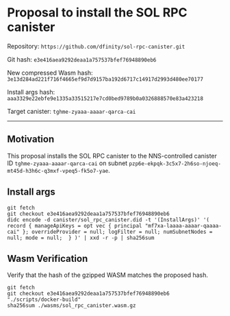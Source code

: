 # Proposal to install the SOL RPC canister

Repository: `https://github.com/dfinity/sol-rpc-canister.git`

Git hash: `e3e416aea9292deaa1a757537bfef76948890eb6`

New compressed Wasm hash: `3e13d284ad221f716f4665ef9d7d9157ba192d6717c14917d2993d480ee70177`

Install args hash: `aaa3329e22ebfe9e1335a33515217e7cd0bed9789b0a0326888570e83a423218`

Target canister: `tghme-zyaaa-aaaar-qarca-cai`

---

## Motivation
This proposal installs the SOL RPC canister to the NNS-controlled canister ID `tghme-zyaaa-aaaar-qarca-cai` on subnet `pzp6e-ekpqk-3c5x7-2h6so-njoeq-mt45d-h3h6c-q3mxf-vpeq5-fk5o7-yae`.

## Install args

```
git fetch
git checkout e3e416aea9292deaa1a757537bfef76948890eb6
didc encode -d canister/sol_rpc_canister.did -t '(InstallArgs)' '( record { manageApiKeys = opt vec { principal "mf7xa-laaaa-aaaar-qaaaa-cai" }; overrideProvider = null; logFilter = null; numSubnetNodes = null; mode = null;  } )' | xxd -r -p | sha256sum
```

## Wasm Verification

Verify that the hash of the gzipped WASM matches the proposed hash.

```
git fetch
git checkout e3e416aea9292deaa1a757537bfef76948890eb6
"./scripts/docker-build"
sha256sum ./wasms/sol_rpc_canister.wasm.gz
```